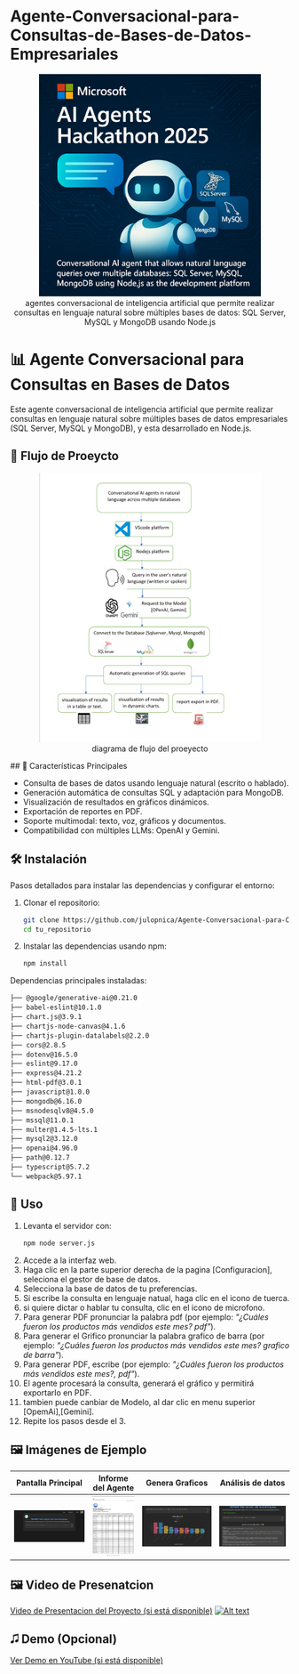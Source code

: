 # Agente-Conversacional-para-Consultas-de-Bases-de-Datos-Empresariales
<p align="center">
  <img src="/public/img/Portada_Hackaton_2025.jpg" width="400"/>
  <br>agentes conversacional de inteligencia artificial que permite realizar consultas en lenguaje natural sobre múltiples bases de datos: SQL Server, MySQL y MongoDB usando Node.js 
</p>

# 📊 Agente Conversacional para Consultas en Bases de Datos

Este agente conversacional de inteligencia artificial que permite realizar consultas en lenguaje natural sobre múltiples bases de datos empresariales (SQL Server, MySQL y MongoDB), y esta desarrollado en Node.js.
## 🚀 Flujo de Proeycto
<p align="center">
  <img src="/public/img/Flujo_Proyecto.png" alt="Pantalla Principal" width="400"/>
  <br>diagrama de flujo del proeyecto 
</p>
## 🚀 Características Principales

- Consulta de bases de datos usando lenguaje natural (escrito o hablado).
- Generación automática de consultas SQL y adaptación para MongoDB.
- Visualización de resultados en gráficos dinámicos.
- Exportación de reportes en PDF.
- Soporte multimodal: texto, voz, gráficos y documentos.
- Compatibilidad con múltiples LLMs: OpenAI y Gemini.

## 🛠️ Instalación

Pasos detallados para instalar las dependencias y configurar el entorno:

1. Clonar el repositorio:

   ```bash
   git clone https://github.com/julopnica/Agente-Conversacional-para-Consultas-de-Bases-de-Datos-Empresariales.git
   cd tu_repositorio
   ```

2. Instalar las dependencias usando npm:

   ```bash
   npm install
   ```

Dependencias principales instaladas:

```bash
├── @google/generative-ai@0.21.0
├── babel-eslint@10.1.0
├── chart.js@3.9.1
├── chartjs-node-canvas@4.1.6
├── chartjs-plugin-datalabels@2.2.0
├── cors@2.8.5
├── dotenv@16.5.0
├── eslint@9.17.0
├── express@4.21.2
├── html-pdf@3.0.1
├── javascript@1.0.0
├── mongodb@6.16.0
├── msnodesqlv8@4.5.0
├── mssql@11.0.1
├── multer@1.4.5-lts.1
├── mysql2@3.12.0
├── openai@4.96.0
├── path@0.12.7
├── typescript@5.7.2
└── webpack@5.97.1
```

## 🧹 Uso

1. Levanta el servidor con:
   ```bash
   npm node server.js
   ```
2. Accede a la interfaz web.
3. Haga clic en la parte superior derecha de la pagina [Configuracion], seleciona el gestor de base de datos.
4. Selecciona la base de datos de tu preferencias.
5. Si escribe la consulta en lenguaje natual, haga clic en el icono de tuerca.
6. si quiere dictar o hablar tu consulta, clic en el icono de microfono.
7. Para generar PDF pronunciar la palabra pdf (por ejemplo: *"¿Cuáles fueron los productos más vendidos este mes?  pdf"*).
8. Para generar el Grifico pronunciar la palabra grafico de barra (por ejemplo: *"¿Cuáles fueron los productos más vendidos este mes?  grafico de barra"*).
9. Para generar PDF, escribe  (por ejemplo: *"¿Cuáles fueron los productos más vendidos este mes?, pdf"*).
10. El agente procesará la consulta, generará el gráfico y permitirá exportarlo en PDF.
11. tambien puede canbiar de Modelo, al dar clic en menu superior [OpemAi],[Gemini].
12. Repite los pasos desde el 3.

## 🖼️ Imágenes de Ejemplo


| Pantalla Principal | Informe del Agente | Genera Graficos | Análisis de datos |
|:------------------:|:-------------------------:|:--------------------:|:-----------------:|
| ![Pantalla Principal](/public/img/Pantalla_Principal.png) | ![Funcionalidad de Búsqueda](/public/img/informe.png) | ![Resultados Generados](/public/img/grafico.png) | ![Reporte Exportado](/public/img/analisis.png) |
## 🖼️ Video de Presenatcion
[Video de Presentacion del Proyecto (si está disponible)](https://www.youtube.com/watch?v=Jy_EqMabO_A)
[![Alt text](https://img.youtube.com/vi/Jy_EqMabO_A/0.jpg)](https://www.youtube.com/watch?v=Jy_EqMabO_A)

## 🎜️ Demo (Opcional)

[Ver Demo en YouTube (si está disponible)](https://www.youtube.com/watch?v=Jy_EqMabO_A)
